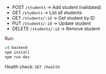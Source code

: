 - POST `/students` → Add student (validated)
- GET `/students` → List all students
- GET `/students/:id` → Get student by ID
- PUT `/students/:id` → Update student
- DELETE `/students/:id` → Remove student

Run:
```bash
cd backend
npm install
npm run dev
```

Health check: `GET /health`
